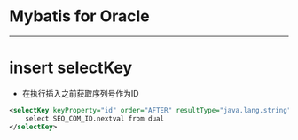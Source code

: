 # Mybatis for Oracle
---

# insert selectKey
- 在执行插入之前获取序列号作为ID
```xml
<selectKey keyProperty="id" order="AFTER" resultType="java.lang.string">
    select SEQ_COM_ID.nextval from dual
</selectKey>
```
